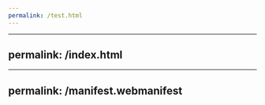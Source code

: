 ```yaml
---
permalink: /test.html
---
```

---
permalink: /index.html
---
---
permalink: /manifest.webmanifest
---
